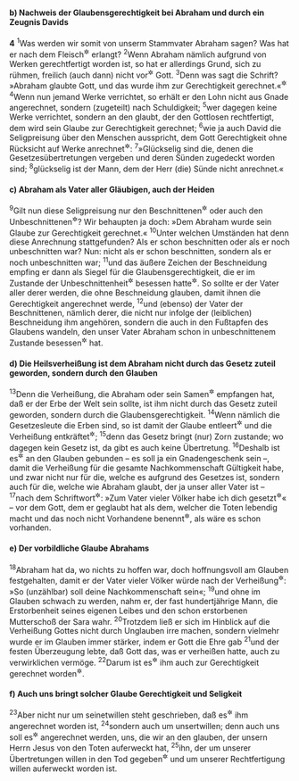 #### b) Nachweis der Glaubensgerechtigkeit bei Abraham und durch ein Zeugnis Davids

__4__
<sup>1</sup>Was werden wir somit von unserm Stammvater Abraham sagen? Was hat er nach dem Fleisch<sup title="d.h. durch sein eigenes menschliches Tun">&#x2732;</sup> erlangt?
<sup>2</sup>Wenn Abraham nämlich aufgrund von Werken gerechtfertigt worden ist, so hat er allerdings Grund, sich zu rühmen, freilich (auch dann) nicht vor<sup title="oder: bei">&#x2732;</sup> Gott.
<sup>3</sup>Denn was sagt die Schrift? »Abraham glaubte Gott, und das wurde ihm zur Gerechtigkeit gerechnet.«<sup title="1.Mose 15,6">&#x2732;</sup>
<sup>4</sup>Wenn nun jemand Werke verrichtet, so erhält er den Lohn nicht aus Gnade angerechnet, sondern (zugeteilt) nach Schuldigkeit;
<sup>5</sup>wer dagegen keine Werke verrichtet, sondern an den glaubt, der den Gottlosen rechtfertigt, dem wird sein Glaube zur Gerechtigkeit gerechnet;
<sup>6</sup>wie ja auch David die Seligpreisung über den Menschen ausspricht, dem Gott Gerechtigkeit ohne Rücksicht auf Werke anrechnet<sup title="Ps 32,1-2">&#x2732;</sup>:
<sup>7</sup>»Glückselig sind die, denen die Gesetzesübertretungen vergeben und deren Sünden zugedeckt worden sind;
<sup>8</sup>glückselig ist der Mann, dem der Herr (die) Sünde nicht anrechnet.«

#### c) Abraham als Vater aller Gläubigen, auch der Heiden

<sup>9</sup>Gilt nun diese Seligpreisung nur den Beschnittenen<sup title="= Juden">&#x2732;</sup> oder auch den Unbeschnittenen<sup title="= Nichtjuden, Heiden">&#x2732;</sup>? Wir behaupten ja doch: »Dem Abraham wurde sein Glaube zur Gerechtigkeit gerechnet.«
<sup>10</sup>Unter welchen Umständen hat denn diese Anrechnung stattgefunden? Als er schon beschnitten oder als er noch unbeschnitten war? Nun: nicht als er schon beschnitten, sondern als er noch unbeschnitten war;
<sup>11</sup>und das äußere Zeichen der Beschneidung empfing er dann als Siegel für die Glaubensgerechtigkeit, die er im Zustande der Unbeschnittenheit<sup title="d.h. schon vor der Beschneidung">&#x2732;</sup> besessen hatte<sup title="1.Mose 17">&#x2732;</sup>. So sollte er der Vater aller derer werden, die ohne Beschneidung glauben, damit ihnen die Gerechtigkeit angerechnet werde,
<sup>12</sup>und (ebenso) der Vater der Beschnittenen, nämlich derer, die nicht nur infolge der (leiblichen) Beschneidung ihm angehören, sondern die auch in den Fußtapfen des Glaubens wandeln, den unser Vater Abraham schon in unbeschnittenem Zustande besessen<sup title="oder: bewiesen">&#x2732;</sup> hat.

#### d) Die Heilsverheißung ist dem Abraham nicht durch das Gesetz zuteil geworden, sondern durch den Glauben

<sup>13</sup>Denn die Verheißung, die Abraham oder sein Samen<sup title="= seine leibliche Nachkommenschaft">&#x2732;</sup> empfangen hat, daß er der Erbe der Welt sein sollte, ist ihm nicht durch das Gesetz zuteil geworden, sondern durch die Glaubensgerechtigkeit.
<sup>14</sup>Wenn nämlich die Gesetzesleute die Erben sind, so ist damit der Glaube entleert<sup title="oder: wertlos gemacht">&#x2732;</sup> und die Verheißung entkräftet<sup title="oder: aufgehoben">&#x2732;</sup>;
<sup>15</sup>denn das Gesetz bringt (nur) Zorn zustande; wo dagegen kein Gesetz ist, da gibt es auch keine Übertretung.
<sup>16</sup>Deshalb ist es<sup title="d.h. das verheißene Erbe">&#x2732;</sup> an den Glauben gebunden – es soll ja ein Gnadengeschenk sein –, damit die Verheißung für die gesamte Nachkommenschaft Gültigkeit habe, und zwar nicht nur für die, welche es aufgrund des Gesetzes ist, sondern auch für die, welche wie Abraham glaubt, der ja unser aller Vater ist –
<sup>17</sup>nach dem Schriftwort<sup title="1.Mose 17,5">&#x2732;</sup>: »Zum Vater vieler Völker habe ich dich gesetzt<sup title="oder: bestimmt">&#x2732;</sup>« – vor dem Gott, dem er geglaubt hat als dem, welcher die Toten lebendig macht und das noch nicht Vorhandene benennt<sup title="oder: so ruft">&#x2732;</sup>, als wäre es schon vorhanden.

#### e) Der vorbildliche Glaube Abrahams

<sup>18</sup>Abraham hat da, wo nichts zu hoffen war, doch hoffnungsvoll am Glauben festgehalten, damit er der Vater vieler Völker würde nach der Verheißung<sup title="d.h. weil ihm von Gott zugesagt war; 1.Mose 15,5">&#x2732;</sup>: »So (unzählbar) soll deine Nachkommenschaft sein«;
<sup>19</sup>und ohne im Glauben schwach zu werden, nahm er, der fast hundertjährige Mann, die Erstorbenheit seines eigenen Leibes und den schon erstorbenen Mutterschoß der Sara wahr.
<sup>20</sup>Trotzdem ließ er sich im Hinblick auf die Verheißung Gottes nicht durch Unglauben irre machen, sondern vielmehr wurde er im Glauben immer stärker, indem er Gott die Ehre gab
<sup>21</sup>und der festen Überzeugung lebte, daß Gott das, was er verheißen hatte, auch zu verwirklichen vermöge.
<sup>22</sup>Darum ist es<sup title="d.h. sein Glaube">&#x2732;</sup> ihm auch zur Gerechtigkeit gerechnet worden<sup title="1.Mose 15,6">&#x2732;</sup>.

#### f) Auch uns bringt solcher Glaube Gerechtigkeit und Seligkeit

<sup>23</sup>Aber nicht nur um seinetwillen steht geschrieben, daß es<sup title="d.h. der Glaube">&#x2732;</sup> ihm angerechnet worden ist,
<sup>24</sup>sondern auch um unsertwillen; denn auch uns soll es<sup title="d.h. der Glaube">&#x2732;</sup> angerechnet werden, uns, die wir an den glauben, der unsern Herrn Jesus von den Toten auferweckt hat,
<sup>25</sup>ihn, der um unserer Übertretungen willen in den Tod gegeben<sup title="Jes 53,4-5">&#x2732;</sup> und um unserer Rechtfertigung willen auferweckt worden ist.